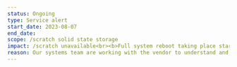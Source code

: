```yaml
---
status: Ongoing
type: Service alert
start_date: 2023-08-07
end_date: 
scope: /scratch solid state storage
impact: /scratch unavailable<br><b>Full system reboot taking place starting at 1130 BST Tues 8th August.</b>
reason: Our systems team are working with the vendor to understand and try to resolve the issue. <br><b>Update 1150 BST</b><br> Following the reboot, access to login nodes has now been restored.  Compute nodes are currently rebooting and work will restart once this has completed.   
---
```


